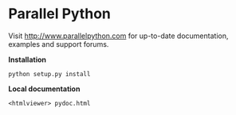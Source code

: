 # Parallel Python

Visit http://www.parallelpython.com for up-to-date documentation, examples and support forums.

**Installation**

    python setup.py install

**Local documentation**

    <htmlviewer> pydoc.html
